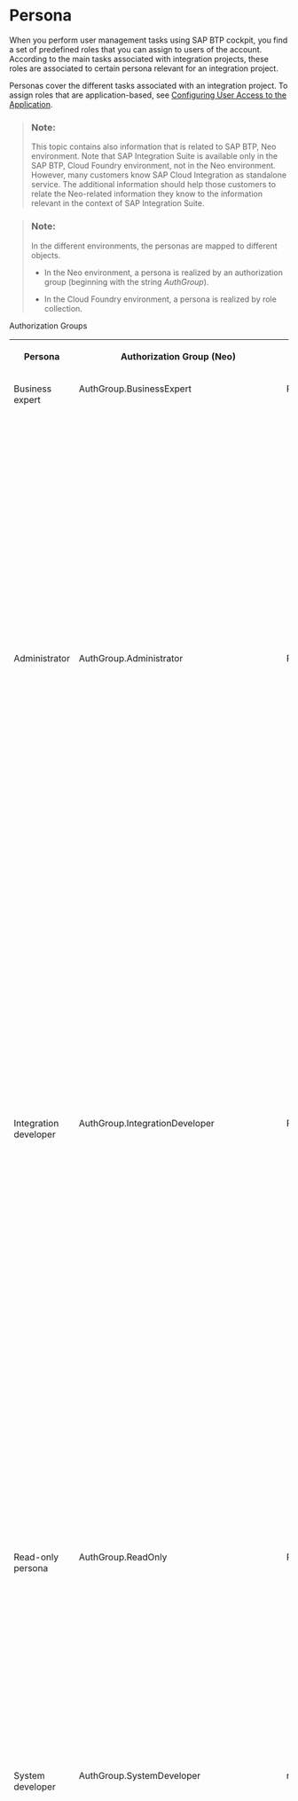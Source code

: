 <!-- copy4b4ba1c553474259b5be661f4ef0702c -->

# Persona

When you perform user management tasks using SAP BTP cockpit, you find a set of predefined roles that you can assign to users of the account. According to the main tasks associated with integration projects, these roles are associated to certain persona relevant for an integration project.

Personas cover the different tasks associated with an integration project. To assign roles that are application-based, see [Configuring User Access to the Application](https://help.sap.com/viewer/368c481cd6954bdfa5d0435479fd4eaf/Cloud/en-US/ed6033b2eabe4a64a20cce1e6076bacf.html).

> ### Note:  
> This topic contains also information that is related to SAP BTP, Neo environment. Note that SAP Integration Suite is available only in the SAP BTP, Cloud Foundry environment, not in the Neo environment. However, many customers know SAP Cloud Integration as standalone service. The additional information should help those customers to relate the Neo-related information they know to the information relevant in the context of SAP Integration Suite.

> ### Note:  
> In the different environments, the personas are mapped to different objects.
> 
> -   In the Neo environment, a persona is realized by an authorization group \(beginning with the string *AuthGroup*\).
> 
> -   In the Cloud Foundry environment, a persona is realized by role collection.

<a name="copy4b4ba1c553474259b5be661f4ef0702c__table_wnh_gpy_4k"/>Authorization Groups


<table>
<tr>
<th valign="top">

Persona



</th>
<th valign="top">

Authorization Group \(Neo\)



</th>
<th valign="top">

Role Collection \(Cloud Foundry\)



</th>
<th valign="top">

Description



</th>
</tr>
<tr>
<td valign="top">

Business expert



</td>
<td valign="top">

AuthGroup.BusinessExpert



</td>
<td valign="top">

PI\_Business\_Expert



</td>
<td valign="top">

Enables a business expert to perform business tasks like, for example, examining the payload.

This includes tasks like:

-   Monitoring integration flows and the status of integration artifacts

-   Reading the message payload and attachments




</td>
</tr>
<tr>
<td valign="top">

Administrator



</td>
<td valign="top">

AuthGroup.Administrator



</td>
<td valign="top">

PI\_Administrator



</td>
<td valign="top">

Enables the administrator of the tenant cluster \(also referred to as the *tenant administrator*\) to connect to a cluster and to perform administrative tasks on the cluster.

This includes tasks like:

-   Monitoring integration flows and the status of integration artifacts

-   Deploying security content

-   Deploying integration content \(such like integration flows, for example\)

-   Deleting messages from transient data store




</td>
</tr>
<tr>
<td valign="top">

Integration developer



</td>
<td valign="top">

AuthGroup.IntegrationDeveloper



</td>
<td valign="top">

PI\_Integration\_Developer



</td>
<td valign="top">

Enables an integration developer to connect to a cluster using Integration Designer and to display, download, and deploy artifacts \(for example, integration flows\).

This authorization group is required to access Cloud Integration.

This includes tasks like:

-   Monitoring integration flows and the status of integration artifacts

-   Deploying integration content \(such like integration flows, for example\)




</td>
</tr>
<tr>
<td valign="top">

Read-only persona



</td>
<td valign="top">

AuthGroup.ReadOnly



</td>
<td valign="top">

PI\_Read\_Only



</td>
<td valign="top">

Enables you to connect to a tenant and to monitor messages.

This authorization group enables you to access \(read-only\) artifacts in the Monotoring area, as well as to download integration flow artifacts and WSDL.



</td>
</tr>
<tr>
<td valign="top">

System developer



</td>
<td valign="top">

AuthGroup.SystemDeveloper



</td>
<td valign="top">

n.a.



</td>
<td valign="top">

Enables a system developer to perform tasks required for system support.

This includes tasks like:

-   Monitoring integration flows and the status of integration artifacts

-   Restarting subsystems of the tenant cluster

-   Software development tasks on VMs of the tenant cluster


This authorization group enables you to access \(read-only\) the Data Store viewer.

> ### Note:  
> System developer tasks are typically required in the support case by SAP experts who are supposed to perform tasks like debugging \(for example\) on the tenant cluster.



</td>
</tr>
<tr>
<td valign="top">

Partner Directory configurator



</td>
<td valign="top">

AuthGroup.TenantPartnerDirectoryConfigurator



</td>
<td valign="top">

There is no predefined role collection for the Partner Directory configurator.

You need to assign the role template `AuthGroup_TenantPartnerDirectoryConfigurator` to the service instance for the related API client.



</td>
<td valign="top">

Enables the Partner Directory administrator to read and write Partner Directory content.



</td>
</tr>
</table>



<a name="copy4b4ba1c553474259b5be661f4ef0702c__section_fdd_gm5_p4b"/>

## Roles to Define Permissions to Call Integration Flow Endpoints

In order to enable a sender system to process messages on Cloud Integration Using HTTPS/basic authentication \(based on a user registered by an identity provider\), you need to assign the following entities to the associated user:

-   Role template `MessagingSend` 

    Using this role template, you need to define a role collection and assign the role collection to the IdP user.

    More information: [Basic Authentication of IdP User for Integration Flow Processing](../40-RemoteSystems/basic-authentication-of-idp-user-for-integration-flow-processing-5d46e56.md)


> ### Note:  
> **Note Related to Role Configuration**
> 
> Depending on the chosen inbound authorization option, you define permissions for sender systems to call integration flow endpoints in different ways:
> 
> <a name="copy4b4ba1c553474259b5be661f4ef0702c__d503e279"/>
> 
> 
> <table>
> <tr>
> <th valign="top">
> 
> Option
> 
> 
> 
> </th>
> <th valign="top">
> 
> Summary of Steps
> 
> 
> 
> </th>
> </tr>
> <tr>
> <td valign="top">
> 
> Basic authentication of a user registered at an identity provider \(IdP\)
> 
> 
> 
> </td>
> <td valign="top">
> 
> Use SAP BTP cockpit to define a role collection that contains the predefined role template `MessagingSend` and assign the role collection to the IdP user \(under *Security* \> *Trust Configuration*\). The role template `MessagingSend` is provided by default in your subaccount to define permissions for sender systems to call integration flow endpoints for this use case.
> 
> See: [Basic Authentication of IdP User for Integration Flow Processing](../40-RemoteSystems/basic-authentication-of-idp-user-for-integration-flow-processing-5d46e56.md)
> 
> 
> 
> </td>
> </tr>
> <tr>
> <td valign="top">
> 
> Authentication with an OAuth client \(service instance\)
> 
> 
> 
> </td>
> <td valign="top">
> 
> Use the Cloud Integration *Monitor* application and select the *User Roles* tile under *Manage Security*. When doing this, you can either use the predefined role `ESBMessaging.send` or create a custom role.
> 
> Create service instance and service key using SAP BTP cockpit. During this step, you need the role specified with the *User Roles* tile.
> 
> See:
> 
> -   [Client Certificate Authentication for Integration Flow Processing](../40-RemoteSystems/client-certificate-authentication-for-integration-flow-processing-7f84d16.md)
> 
> -   [OAuth with Client Credentials Grant for Integration Flow Processing](../40-RemoteSystems/oauth-with-client-credentials-grant-for-integration-flow-processing-6c052ce.md)
> 
> -   [Basic Authentication with clientId and clientsecret for Integration Flow Processing](../40-RemoteSystems/basic-authentication-with-clientid-and-clientsecret-for-integration-flow-processing-647eeb3.md)
> 
> 
> [Basic Authentication with clientId and clientsecret for Integration Flow Processing](../40-RemoteSystems/basic-authentication-with-clientid-and-clientsecret-for-integration-flow-processing-647eeb3.md)
> 
> [Client Certificate Authentication for Integration Flow Processing](../40-RemoteSystems/client-certificate-authentication-for-integration-flow-processing-7f84d16.md)
> 
> [OAuth with Client Credentials Grant for Integration Flow Processing](../40-RemoteSystems/oauth-with-client-credentials-grant-for-integration-flow-processing-6c052ce.md)
> 
> 
> 
> </td>
> </tr>
> </table>

**Related Information**  


[Tasks and Permissions](https://help.sap.com/viewer/368c481cd6954bdfa5d0435479fd4eaf/IAT/en-US/556d5575d4b0483e85d4f3251f21d0ec.html "") :arrow_upper_right:

